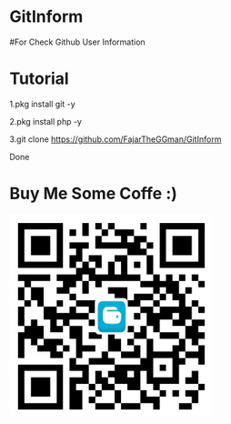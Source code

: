 # GitInform
#For Check Github User Information

# Tutorial

1.pkg install git -y

2.pkg install php -y

3.git clone https://github.com/FajarTheGGman/GitInform

Done

# Buy Me Some Coffe :)
![donate](https://raw.githubusercontent.com/FajarTheGGman/F-Tools/master/.images/donate.jpeg)
